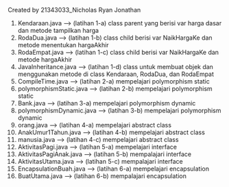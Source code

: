 Created by 21343033_Nicholas Ryan Jonathan
1. Kendaraan.java --> (latihan 1-a) class parent yang berisi var harga dasar dan metode tampilkan harga
2. RodaDua.java --> (latihan 1-b) class child berisi var NaikHargaKe dan metode menentukan hargaAkhir
3. RodaEmpat.java --> (latihan 1-c) class child berisi var NaikHargaKe dan metode hargaAkhir
4. JavaInheritance.java --> (latihan 1-d) class untuk membuat objek dan menggunakan metode di class Kendaraan, RodaDua, dan RodaEmpat
5. CompileTime.java --> (latihan 2-a) mempelajari polymorphism static
6. polymorphismStatic.java --> (latihan 2-b) mempelajari polymorphism static
7. Bank.java --> (latihan 3-a) mempelajari polymorphism dynamic
8. polymorphismDynamic.java --> (latihan 3-b) mempelajari polymorphism dynamic
9. orang.java --> (latihan 4-a) mempelajari abstract class
10. AnakUmur1Tahun.java --> (latihan 4-b) mempelajari abstract class
11. manusia.java --> (latihan 4-c) mempelajari abstract class
12. AktivitasPagi.java --> (latihan 5-a) mempelajari interface
13. AktivitasPagiAnak.java --> (latihan 5-b) mempalajari interface
14. AktivitasUtama.java --> (latihan 5-c) mempalajari interface
15. EncapsulationBuah.java --> (latihan 6-a) mempelajari encapsulation 
16. BuatUtama.java --> (latihan 6-b) mempalajari encapsulation
